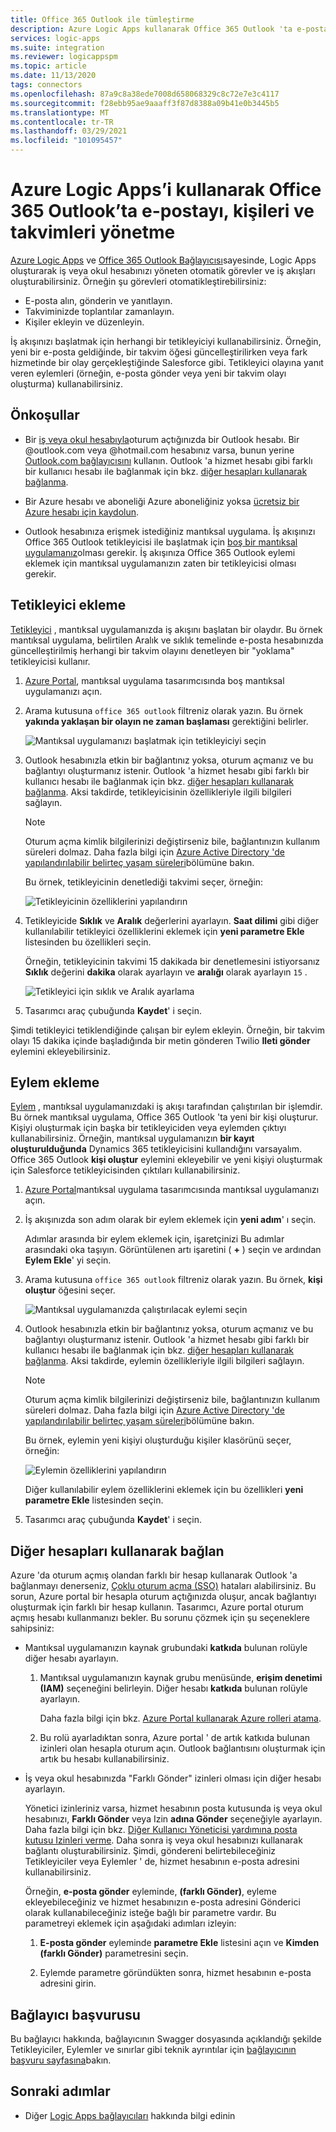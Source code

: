 ```yaml
---
title: Office 365 Outlook ile tümleştirme
description: Azure Logic Apps kullanarak Office 365 Outlook 'ta e-posta, kişi ve takvimleri yöneten görevleri ve iş akışlarını otomatikleştirin
services: logic-apps
ms.suite: integration
ms.reviewer: logicappspm
ms.topic: article
ms.date: 11/13/2020
tags: connectors
ms.openlocfilehash: 87a9c8a38ede7008d658068329c8c72e7e3c4117
ms.sourcegitcommit: f28ebb95ae9aaaff3f87d8388a09b41e0b3445b5
ms.translationtype: MT
ms.contentlocale: tr-TR
ms.lasthandoff: 03/29/2021
ms.locfileid: "101095457"
---
```

# <a name="manage-email-contacts-and-calendars-in-office-365-outlook-by-using-azure-logic-apps"></a>Azure Logic Apps’i kullanarak Office 365 Outlook’ta e-postayı, kişileri ve takvimleri yönetme

[Azure Logic Apps](../logic-apps/logic-apps-overview.md) ve [Office 365 Outlook Bağlayıcısı](/connectors/office365connector/)sayesinde, Logic Apps oluşturarak iş veya okul hesabınızı yöneten otomatik görevler ve iş akışları oluşturabilirsiniz. Örneğin şu görevleri otomatikleştirebilirsiniz:

* E-posta alın, gönderin ve yanıtlayın.
* Takviminizde toplantılar zamanlayın.
* Kişiler ekleyin ve düzenleyin.

İş akışınızı başlatmak için herhangi bir tetikleyiciyi kullanabilirsiniz. Örneğin, yeni bir e-posta geldiğinde, bir takvim öğesi güncelleştirilirken veya fark hizmetinde bir olay gerçekleştiğinde Salesforce gibi. Tetikleyici olayına yanıt veren eylemleri (örneğin, e-posta gönder veya yeni bir takvim olayı oluşturma) kullanabilirsiniz.

## <a name="prerequisites"></a>Önkoşullar

* Bir [iş veya okul hesabıyla](https://www.office.com/)oturum açtığınızda bir Outlook hesabı. Bir @outlook.com veya @hotmail.com hesabınız varsa, bunun yerine [Outlook.com bağlayıcısını](../connectors/connectors-create-api-outlook.md) kullanın. Outlook 'a hizmet hesabı gibi farklı bir kullanıcı hesabı ile bağlanmak için bkz. [diğer hesapları kullanarak bağlanma](#connect-using-other-accounts).

* Bir Azure hesabı ve aboneliği Azure aboneliğiniz yoksa [ücretsiz bir Azure hesabı için kaydolun](https://azure.microsoft.com/free/?WT.mc_id=A261C142F).

* Outlook hesabınıza erişmek istediğiniz mantıksal uygulama. İş akışınızı Office 365 Outlook tetikleyicisi ile başlatmak için [boş bir mantıksal uygulamanız](../logic-apps/quickstart-create-first-logic-app-workflow.md)olması gerekir. İş akışınıza Office 365 Outlook eylemi eklemek için mantıksal uygulamanızın zaten bir tetikleyicisi olması gerekir.

## <a name="add-a-trigger"></a>Tetikleyici ekleme

[Tetikleyici](../logic-apps/logic-apps-overview.md#logic-app-concepts) , mantıksal uygulamanızda iş akışını başlatan bir olaydır. Bu örnek mantıksal uygulama, belirtilen Aralık ve sıklık temelinde e-posta hesabınızda güncelleştirilmiş herhangi bir takvim olayını denetleyen bir "yoklama" tetikleyicisi kullanır.

1. [Azure Portal](https://portal.azure.com), mantıksal uygulama tasarımcısında boş mantıksal uygulamanızı açın.

1. Arama kutusuna `office 365 outlook` filtreniz olarak yazın. Bu örnek **yakında yaklaşan bir olayın ne zaman başlaması** gerektiğini belirler.
   
   ![Mantıksal uygulamanızı başlatmak için tetikleyiciyi seçin](./media/connectors-create-api-office365-outlook/office365-trigger.png)

1. Outlook hesabınızla etkin bir bağlantınız yoksa, oturum açmanız ve bu bağlantıyı oluşturmanız istenir. Outlook 'a hizmet hesabı gibi farklı bir kullanıcı hesabı ile bağlanmak için bkz. [diğer hesapları kullanarak bağlanma](#connect-using-other-accounts). Aksi takdirde, tetikleyicisinin özellikleriyle ilgili bilgileri sağlayın.

   > [!NOTE]
   > Oturum açma kimlik bilgilerinizi değiştirseniz bile, bağlantınızın kullanım süreleri dolmaz. Daha fazla bilgi için [Azure Active Directory 'de yapılandırılabilir belirteç yaşam süreleri](../active-directory/develop/active-directory-configurable-token-lifetimes.md)bölümüne bakın.

   Bu örnek, tetikleyicinin denetlediği takvimi seçer, örneğin:

   ![Tetikleyicinin özelliklerini yapılandırın](./media/connectors-create-api-office365-outlook/select-calendar.png)

1. Tetikleyicide **Sıklık** ve **Aralık** değerlerini ayarlayın. **Saat dilimi** gibi diğer kullanılabilir tetikleyici özelliklerini eklemek için **yeni parametre Ekle** listesinden bu özellikleri seçin.

   Örneğin, tetikleyicinin takvimi 15 dakikada bir denetlemesini istiyorsanız **Sıklık** değerini **dakika** olarak ayarlayın ve **aralığı** olarak ayarlayın `15` . 

   ![Tetikleyici için sıklık ve Aralık ayarlama](./media/connectors-create-api-office365-outlook/calendar-settings.png)

1. Tasarımcı araç çubuğunda **Kaydet**' i seçin.

Şimdi tetikleyici tetiklendiğinde çalışan bir eylem ekleyin. Örneğin, bir takvim olayı 15 dakika içinde başladığında bir metin gönderen Twilio **Ileti gönder** eylemini ekleyebilirsiniz.

## <a name="add-an-action"></a>Eylem ekleme

[Eylem](../logic-apps/logic-apps-overview.md#logic-app-concepts) , mantıksal uygulamanızdaki iş akışı tarafından çalıştırılan bir işlemdir. Bu örnek mantıksal uygulama, Office 365 Outlook 'ta yeni bir kişi oluşturur. Kişiyi oluşturmak için başka bir tetikleyiciden veya eylemden çıktıyı kullanabilirsiniz. Örneğin, mantıksal uygulamanızın **bir kayıt oluşturulduğunda** Dynamics 365 tetikleyicisini kullandığını varsayalım. Office 365 Outlook **kişi oluştur** eylemini ekleyebilir ve yeni kişiyi oluşturmak için Salesforce tetikleyicisinden çıktıları kullanabilirsiniz.

1. [Azure Portal](https://portal.azure.com)mantıksal uygulama tasarımcısında mantıksal uygulamanızı açın.

1. İş akışınızda son adım olarak bir eylem eklemek için **yeni adım**' ı seçin. 

   Adımlar arasında bir eylem eklemek için, işaretçinizi Bu adımlar arasındaki oka taşıyın. Görüntülenen artı işaretini ( **+** ) seçin ve ardından **Eylem Ekle**' yi seçin.

1. Arama kutusuna `office 365 outlook` filtreniz olarak yazın. Bu örnek, **kişi oluştur** öğesini seçer.

   ![Mantıksal uygulamanızda çalıştırılacak eylemi seçin](./media/connectors-create-api-office365-outlook/office365-actions.png) 

1. Outlook hesabınızla etkin bir bağlantınız yoksa, oturum açmanız ve bu bağlantıyı oluşturmanız istenir. Outlook 'a hizmet hesabı gibi farklı bir kullanıcı hesabı ile bağlanmak için bkz. [diğer hesapları kullanarak bağlanma](#connect-using-other-accounts). Aksi takdirde, eylemin özellikleriyle ilgili bilgileri sağlayın.

   > [!NOTE]
   > Oturum açma kimlik bilgilerinizi değiştirseniz bile, bağlantınızın kullanım süreleri dolmaz. Daha fazla bilgi için [Azure Active Directory 'de yapılandırılabilir belirteç yaşam süreleri](../active-directory/develop/active-directory-configurable-token-lifetimes.md)bölümüne bakın.

   Bu örnek, eylemin yeni kişiyi oluşturduğu kişiler klasörünü seçer, örneğin:

   ![Eylemin özelliklerini yapılandırın](./media/connectors-create-api-office365-outlook/select-contacts-folder.png)

   Diğer kullanılabilir eylem özelliklerini eklemek için bu özellikleri **yeni parametre Ekle** listesinden seçin.

1. Tasarımcı araç çubuğunda **Kaydet**' i seçin.

<a name="connect-using-other-accounts"></a>

## <a name="connect-using-other-accounts"></a>Diğer hesapları kullanarak bağlan

Azure 'da oturum açmış olandan farklı bir hesap kullanarak Outlook 'a bağlanmayı denerseniz, [Çoklu oturum açma (SSO)](../active-directory/manage-apps/what-is-single-sign-on.md) hataları alabilirsiniz. Bu sorun, Azure portal bir hesapla oturum açtığınızda oluşur, ancak bağlantıyı oluşturmak için farklı bir hesap kullanın. Tasarımcı, Azure portal oturum açmış hesabı kullanmanızı bekler. Bu sorunu çözmek için şu seçeneklere sahipsiniz:

* Mantıksal uygulamanızın kaynak grubundaki **katkıda** bulunan rolüyle diğer hesabı ayarlayın.

  1. Mantıksal uygulamanızın kaynak grubu menüsünde, **erişim denetimi (IAM)** seçeneğini belirleyin. Diğer hesabı **katkıda** bulunan rolüyle ayarlayın. 
  
     Daha fazla bilgi için bkz. [Azure Portal kullanarak Azure rolleri atama](../role-based-access-control/role-assignments-portal.md).

  1. Bu rolü ayarladıktan sonra, Azure portal ' de artık katkıda bulunan izinleri olan hesapla oturum açın. Outlook bağlantısını oluşturmak için artık bu hesabı kullanabilirsiniz.

* İş veya okul hesabınızda "Farklı Gönder" izinleri olması için diğer hesabı ayarlayın.

   Yönetici izinleriniz varsa, hizmet hesabının posta kutusunda iş veya okul hesabınızı, **Farklı Gönder** veya Izin **adına Gönder** seçeneğiyle ayarlayın. Daha fazla bilgi için bkz. [Diğer Kullanıcı Yöneticisi yardımına posta kutusu Izinleri verme](/microsoft-365/admin/add-users/give-mailbox-permissions-to-another-user). Daha sonra iş veya okul hesabınızı kullanarak bağlantı oluşturabilirsiniz. Şimdi, göndereni belirtebileceğiniz Tetikleyiciler veya Eylemler ' de, hizmet hesabının e-posta adresini kullanabilirsiniz.

   Örneğin, **e-posta gönder** eyleminde, **(farklı Gönder)**, eyleme ekleyebileceğiniz ve hizmet hesabınızın e-posta adresini Gönderici olarak kullanabileceğiniz isteğe bağlı bir parametre vardır. Bu parametreyi eklemek için aşağıdaki adımları izleyin:

   1. **E-posta gönder** eyleminde **parametre Ekle** listesini açın ve **Kimden (farklı Gönder)** parametresini seçin.

   1. Eylemde parametre göründükten sonra, hizmet hesabının e-posta adresini girin.

## <a name="connector-reference"></a>Bağlayıcı başvurusu

Bu bağlayıcı hakkında, bağlayıcının Swagger dosyasında açıklandığı şekilde Tetikleyiciler, Eylemler ve sınırlar gibi teknik ayrıntılar için [bağlayıcının başvuru sayfasına](/connectors/office365/)bakın. 

## <a name="next-steps"></a>Sonraki adımlar

* Diğer [Logic Apps bağlayıcıları](../connectors/apis-list.md) hakkında bilgi edinin
